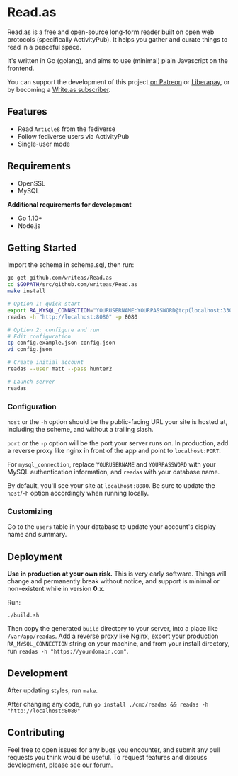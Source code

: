# Read.as

Read.as is a free and open-source long-form reader built on open web protocols (specifically ActivityPub). It helps you gather and curate things to read in a peaceful space.

It's written in Go (golang), and aims to use (minimal) plain Javascript on the frontend.

You can support the development of this project [on Patreon](https://www.patreon.com/thebaer) or [Liberapay](https://liberapay.com/writeas), or by becoming a [Write.as subscriber](https://write.as/subscribe).

## Features

* Read `Article`s from the fediverse
* Follow fediverse users via ActivityPub
* Single-user mode

## Requirements

* OpenSSL
* MySQL

**Additional requirements for development**

* Go 1.10+
* Node.js

## Getting Started

Import the schema in schema.sql, then run:

```bash
go get github.com/writeas/Read.as
cd $GOPATH/src/github.com/writeas/Read.as
make install

# Option 1: quick start
export RA_MYSQL_CONNECTION="YOURUSERNAME:YOURPASSWORD@tcp(localhost:3306)/readas"
readas -h "http://localhost:8080" -p 8080

# Option 2: configure and run
# Edit configuration
cp config.example.json config.json
vi config.json

# Create initial account
readas --user matt --pass hunter2

# Launch server
readas
```

### Configuration

`host` or the `-h` option should be the public-facing URL your site is hosted at, including the scheme, and without a trailing slash.

`port` or the `-p` option will be the port your server runs on. In production, add a reverse proxy like nginx in front of the app and point to `localhost:PORT`.

For `mysql_connection`, replace `YOURUSERNAME` and `YOURPASSWORD` with your MySQL authentication information, and `readas` with your database name.

By default, you'll see your site at `localhost:8080`. Be sure to update the `host`/`-h` option accordingly when running locally.

### Customizing

Go to the `users` table in your database to update your account's display name and summary.

## Deployment

**Use in production at your own risk.** This is very early software. Things will change and permanently break without notice, and support is minimal or non-existent while in version **0.x**.

Run:

```
./build.sh
```

Then copy the generated `build` directory to your server, into a place like `/var/app/readas`. Add a reverse proxy like Nginx, export your production `RA_MYSQL_CONNECTION` string on your machine, and from your install directory, run `readas -h "https://yourdomain.com"`.

## Development

After updating styles, run `make`.

After changing any code, run `go install ./cmd/readas && readas -h "http://localhost:8080"`

## Contributing

Feel free to open issues for any bugs you encounter, and submit any pull requests you think would be useful. To request features and discuss development, please see [our forum](https://discuss.write.as).

